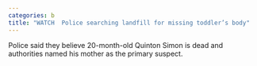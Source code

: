 ```yaml
---
categories: b
title: "WATCH  Police searching landfill for missing toddler’s body"
---
```

Police said they believe 20-month-old Quinton Simon is dead and authorities named his mother as the primary suspect.